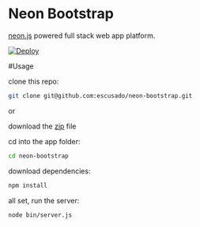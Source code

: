 # Neon Bootstrap

[neon.js](http://azendal.github.io/neon/) powered full stack web app platform.

[![Deploy](https://www.herokucdn.com/deploy/button.png)](https://www.heroku.com/deploy?template=https://github.com/escusado/neon-bootstrap/tree/master)

#Usage

clone this repo:

```bash
git clone git@github.com:escusado/neon-bootstrap.git
```
or

download the [zip](https://github.com/escusado/neon-bootstrap/zipball/master) file

cd into the app folder:

```bash
cd neon-bootstrap
```

download dependencies:

```bash
npm install
```

all set, run the server:

```bash
node bin/server.js
```

